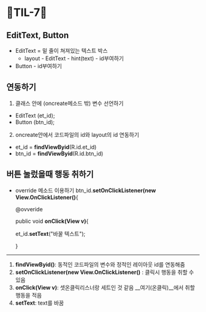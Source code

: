 # 🦄TIL-7🦄


## EditText, Button
- EditText = 밑 줄이 쳐져있는 텍스트 박스
  - layout - EditText - hint(text) - id부여하기
- Button - id부여하기


## 연동하기
1. 클래스 안에 (oncreate메소드 밖) 변수 선언하기
  - EditText (et_id);
  - Button (btn_id);
2. oncreate안에서 코드파일의 id와 layout의 id 연동하기
  - et_id = __findViewByid__(R.id.et_id)
  - btn_id = __findViewByid__(R.id.btn_id)
  
  
## 버튼 눌렀을때 행동 취하기
- override 메소드 이용하기
  btn_id.__setOnClickListener(new View.OnClickListener()__{
  
  @ovveride
  
  public void __onClick(View v)__{
  
  et_id.__setText__("바꿀 텍스트");
  
  }
  
---
1. __findViewByid()__: 동적인 코드파일의 변수와 정적인 레이아웃 id를 연동해줌
2. __setOnClickListener(new View.OnClickListener()__ : 클릭시 행동을 취할 수 있음
3. __onClick(View v)__: 셋온클릭리스너랑 세트인 것 같음 __여기(온클릭)__에서 취할 행동을 적음
4. __setText__: text를 바꿈

